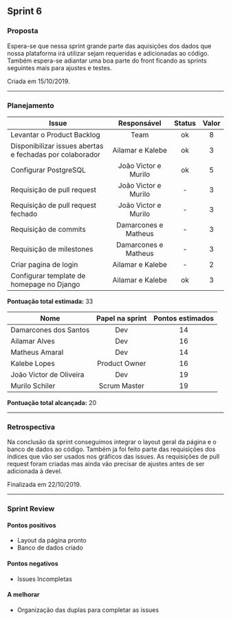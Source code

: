 ## Sprint 6

### Proposta

Espera-se que nessa sprint grande parte das aquisições dos dados que nossa plataforma irá utilizar sejam requeridas e 
adicionadas ao código. Também espera-se adiantar uma boa parte do front ficando as sprints seguintes mais para ajustes e 
testes.

Criada em 15/10/2019. 

---

### Planejamento

**Issue** |**Responsável**| **Status** | **Valor** 
----------|:-------------:|:----------:|:---------:
Levantar o Product Backlog  | Team | ok | 8
Disponibilizar issues abertas e fechadas por colaborador | Ailamar e Kalebe | ok | 3
Configurar PostgreSQL | João Victor e Murilo | ok | 5
Requisição de pull request |  João Victor e Murilo | - | 3
Requisição de pull request fechado |  João Victor e Murilo | - | 3
Requisição de commits | Damarcones e Matheus | - | 3
Requisição de milestones | Damarcones e Matheus | - | 3
Criar pagina de login | Ailamar e Kalebe | - | 2
Configurar template de homepage no Django | Ailamar e Kalebe | ok | 3


**Pontuação total estimada:** 33


**Nome** | **Papel na sprint** | **Pontos estimados**
---------|:-------------------:| :------------------:
Damarcones dos Santos | Dev | 14 
Ailamar Alves  | Dev | 16
Matheus Amaral | Dev | 14
Kalebe Lopes  | Product Owner | 16
João Victor de Oliveira | Dev | 19 
Murilo Schiler  | Scrum Master | 19


**Pontuação total alcançada:** 20

---

### Retrospectiva

Na conclusão da sprint conseguimos integrar o layout geral da página e o banco de dados ao código. Também ja foi feito parte das requisições dos índices que vão ser usados nos gráficos das issues. As requisições de pull request foram criadas mas ainda vão precisar de ajustes antes de ser adicionada à devel.

Finalizada em 22/10/2019.

----

### Sprint Review

#### Pontos positivos
* Layout da página pronto
* Banco de dados criado

#### Pontos negativos
* Issues Incompletas

#### A melhorar
* Organização das duplas para completar as issues
